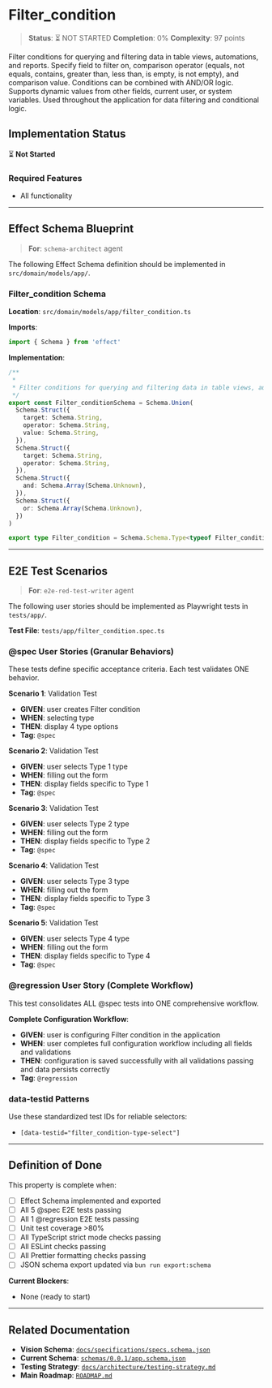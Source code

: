 # Filter_condition

> **Status**: ⏳ NOT STARTED
> **Completion**: 0%
> **Complexity**: 97 points

Filter conditions for querying and filtering data in table views, automations, and reports. Specify field to filter on, comparison operator (equals, not equals, contains, greater than, less than, is empty, is not empty), and comparison value. Conditions can be combined with AND/OR logic. Supports dynamic values from other fields, current user, or system variables. Used throughout the application for data filtering and conditional logic.

## Implementation Status

⏳ **Not Started**

### Required Features

- All functionality

---

## Effect Schema Blueprint

> **For**: `schema-architect` agent

The following Effect Schema definition should be implemented in `src/domain/models/app/`.

### Filter_condition Schema

**Location**: `src/domain/models/app/filter_condition.ts`

**Imports**:

```typescript
import { Schema } from 'effect'
```

**Implementation**:

```typescript
/**
 *
 * Filter conditions for querying and filtering data in table views, automations, and reports. Specify field to filter on, comparison operator (equals, not equals, contains, greater than, less than, is empty, is not empty), and comparison value. Conditions can be combined with AND/OR logic. Supports dynamic values from other fields, current user, or system variables. Used throughout the application for data filtering and conditional logic.
 */
export const Filter_conditionSchema = Schema.Union(
  Schema.Struct({
    target: Schema.String,
    operator: Schema.String,
    value: Schema.String,
  }),
  Schema.Struct({
    target: Schema.String,
    operator: Schema.String,
  }),
  Schema.Struct({
    and: Schema.Array(Schema.Unknown),
  }),
  Schema.Struct({
    or: Schema.Array(Schema.Unknown),
  })
)

export type Filter_condition = Schema.Schema.Type<typeof Filter_conditionSchema>
```

---

## E2E Test Scenarios

> **For**: `e2e-red-test-writer` agent

The following user stories should be implemented as Playwright tests in `tests/app/`.

**Test File**: `tests/app/filter_condition.spec.ts`

### @spec User Stories (Granular Behaviors)

These tests define specific acceptance criteria. Each test validates ONE behavior.

**Scenario 1**: Validation Test

- **GIVEN**: user creates Filter condition
- **WHEN**: selecting type
- **THEN**: display 4 type options
- **Tag**: `@spec`

**Scenario 2**: Validation Test

- **GIVEN**: user selects Type 1 type
- **WHEN**: filling out the form
- **THEN**: display fields specific to Type 1
- **Tag**: `@spec`

**Scenario 3**: Validation Test

- **GIVEN**: user selects Type 2 type
- **WHEN**: filling out the form
- **THEN**: display fields specific to Type 2
- **Tag**: `@spec`

**Scenario 4**: Validation Test

- **GIVEN**: user selects Type 3 type
- **WHEN**: filling out the form
- **THEN**: display fields specific to Type 3
- **Tag**: `@spec`

**Scenario 5**: Validation Test

- **GIVEN**: user selects Type 4 type
- **WHEN**: filling out the form
- **THEN**: display fields specific to Type 4
- **Tag**: `@spec`

### @regression User Story (Complete Workflow)

This test consolidates ALL @spec tests into ONE comprehensive workflow.

**Complete Configuration Workflow**:

- **GIVEN**: user is configuring Filter condition in the application
- **WHEN**: user completes full configuration workflow including all fields and validations
- **THEN**: configuration is saved successfully with all validations passing and data persists correctly
- **Tag**: `@regression`

### data-testid Patterns

Use these standardized test IDs for reliable selectors:

- `[data-testid="filter_condition-type-select"]`

---

## Definition of Done

This property is complete when:

- [ ] Effect Schema implemented and exported
- [ ] All 5 @spec E2E tests passing
- [ ] All 1 @regression E2E tests passing
- [ ] Unit test coverage >80%
- [ ] All TypeScript strict mode checks passing
- [ ] All ESLint checks passing
- [ ] All Prettier formatting checks passing
- [ ] JSON schema export updated via `bun run export:schema`

**Current Blockers**:

- None (ready to start)

---

## Related Documentation

- **Vision Schema**: [`docs/specifications/specs.schema.json`](../specs.schema.json)
- **Current Schema**: [`schemas/0.0.1/app.schema.json`](../../schemas/0.0.1/app.schema.json)
- **Testing Strategy**: [`docs/architecture/testing-strategy.md`](../../architecture/testing-strategy.md)
- **Main Roadmap**: [`ROADMAP.md`](../../../ROADMAP.md)
